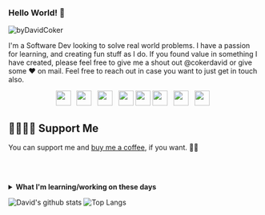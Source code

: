 ### Hello World! 💜

![byDavidCoker](https://user-images.githubusercontent.com/87503695/132118699-2596010d-2f72-4baf-82b3-dd3c2fd8c1a3.gif)

I'm a Software Dev looking to solve real world problems. I have a passion for learning, and creating fun stuff as I do. If you found value in something I have created, please feel free to give me a shout out @cokerdavid or give some ♥ on mail. Feel free to reach out in case you want to just get in touch also.

<p align='center'>
<a href="https://www.linkedin.com/in/thecokerdavid/"><img height="30" src="https://github.com/thecokerdavid/thecokerdavid/raw/main/linkedin.png?raw=true"></a>&nbsp;&nbsp;
<a href="https://twitter.com/thecokerdavid"><img height="30" src="https://github.com/thecokerdavid/thecokerdavid/raw/main/twitter.png?raw=true"></a>&nbsp;&nbsp;
<a href="https://www.instagram.com/thecokerdavid/"><img height="30" src="https://github.com/thecokerdavid/thecokerdavid/raw/main/instagram.png?raw=true"></a>&nbsp;&nbsp;
<a href="mailto:heiscokerdavid@gmail.com"><img height="30" src="https://github.com/thecokerdavid/thecokerdavid/raw/main/mail.png?raw=true"></a>
<a href="https://cokerdavid.com"><img height="30" src="https://github.com/thecokerdavid/thecokerdavid/raw/main/blog.png?raw=true"></a>
<a href="https://www.medium.com/@cokerdavid"><img height="30" src="https://github.com/thecokerdavid/thecokerdavid/raw/main/medium.png?raw=true"></a>&nbsp;&nbsp;
<a href="https://dev.to/thecokerdavid"><img height="30" src="https://github.com/thecokerdavid/thecokerdavid/raw/main/dev-black.png?raw=true"></a>&nbsp;&nbsp;
<a href="https://thecokerdavid.tumblr.com/"><img height="30" src="https://github.com/thecokerdavid/thecokerdavid/raw/main/tumblr.png?raw=true"></a>&nbsp;&nbsp;
</p>


<!-- - Blog: [blog.cokerdavid.me][4] 
     - LinkedIn: [linkedin.com/in/cokerdavid][2] 

👉🏻👉🏻📧 Sign up for my [newsletter][1].  -->

[1]: https://www.buymeacoffee.com/thecokerdavid

## 🤜🏻🤛🏻 Support Me

You can support me and [buy me a coffee][1], if you want. 🙏🏻

<br></br>

<details>
 <summary><strong>What I'm learning/working on these days</strong></summary>
 <ul>
   <li> Efficient system designing </li>
   <li> Working with Clojure </li>
   <li> Playing around with GCP </li>
   <li> <a href="https://www.100daysofcode.com/">#100DaysOfCode</a> </li>
   <li> React Native development</li>
   <li> Kubernetes</li>
  </ul>
</details>

![David's github stats](https://github-readme-stats.vercel.app/api?username=thecokerdavid&hide=contribs,prs&show_icons=true&hide_border=true&title_color=000)
![Top Langs](https://github-readme-stats.vercel.app/api/top-langs/?username=thecokerdavid&layout=compact&hide_border=true)
